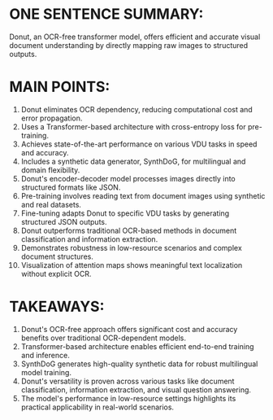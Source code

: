 # ONE SENTENCE SUMMARY:
Donut, an OCR-free transformer model, offers efficient and accurate visual document understanding by directly mapping raw images to structured outputs.

# MAIN POINTS:
1. Donut eliminates OCR dependency, reducing computational cost and error propagation.
2. Uses a Transformer-based architecture with cross-entropy loss for pre-training.
3. Achieves state-of-the-art performance on various VDU tasks in speed and accuracy.
4. Includes a synthetic data generator, SynthDoG, for multilingual and domain flexibility.
5. Donut's encoder-decoder model processes images directly into structured formats like JSON.
6. Pre-training involves reading text from document images using synthetic and real datasets.
7. Fine-tuning adapts Donut to specific VDU tasks by generating structured JSON outputs.
8. Donut outperforms traditional OCR-based methods in document classification and information extraction.
9. Demonstrates robustness in low-resource scenarios and complex document structures.
10. Visualization of attention maps shows meaningful text localization without explicit OCR.

# TAKEAWAYS:
1. Donut's OCR-free approach offers significant cost and accuracy benefits over traditional OCR-dependent models.
2. Transformer-based architecture enables efficient end-to-end training and inference.
3. SynthDoG generates high-quality synthetic data for robust multilingual model training.
4. Donut's versatility is proven across various tasks like document classification, information extraction, and visual question answering.
5. The model's performance in low-resource settings highlights its practical applicability in real-world scenarios.
